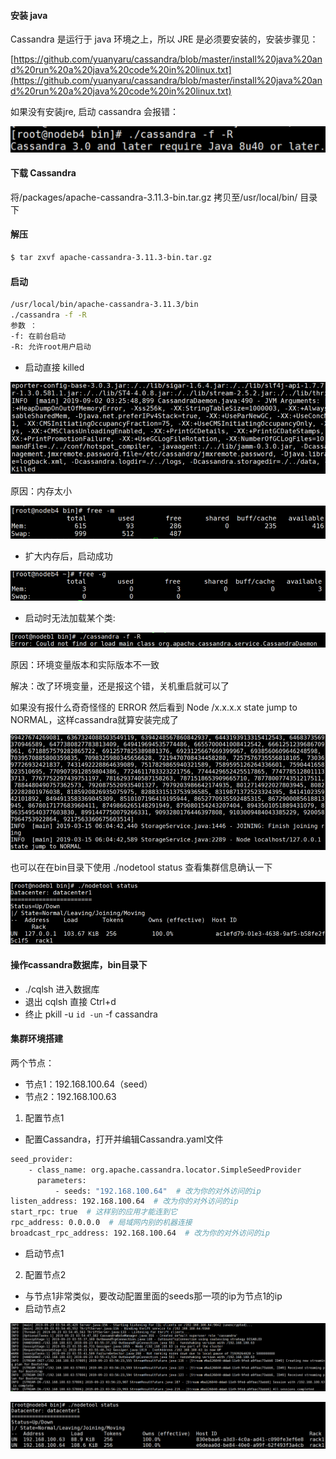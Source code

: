 #### 安装 java
Cassandra 是运行于 java 环境之上，所以 JRE 是必须要安装的，安装步骤见：

[https://github.com/yuanyaru/cassandra/blob/master/install%20java%20and%20run%20a%20java%20code%20in%20linux.txt](https://github.com/yuanyaru/cassandra/blob/master/install%20java%20and%20run%20a%20java%20code%20in%20linux.txt)

如果没有安装jre, 启动 cassandra 会报错：

![Image text](images/jre.jpg)

#### 下载 Cassandra
将/packages/apache-cassandra-3.11.3-bin.tar.gz 拷贝至/usr/local/bin/ 目录下

#### 解压
``` bash
$ tar zxvf apache-cassandra-3.11.3-bin.tar.gz
```

#### 启动
``` bash
/usr/local/bin/apache-cassandra-3.11.3/bin
./cassandra -f -R
参数 ：
-f: 在前台启动
-R: 允许root用户启动
```

* 启动直接 killed

![Image text](images/killed.jpg)

原因：内存太小

![Image text](images/memory-small.jpg)

* 扩大内存后，启动成功

![Image text](images/memory-big.jpg)

* 启动时无法加载某个类:

![Image text](images/cannot-load-class.png)

原因：环境变量版本和实际版本不一致

解决：改了环境变量，还是报这个错，关机重启就可以了

如果没有报什么奇奇怪怪的 ERROR 然后看到 Node /x.x.x.x state jump to NORMAL，这样cassandra就算安装完成了

![Image text](images/start-success.png)

也可以在在bin目录下使用 ./nodetool status 查看集群信息确认一下

![Image text](images/check.png)

#### 操作cassandra数据库，bin目录下
* ./cqlsh 进入数据库
* 退出 cqlsh 直接 Ctrl+d
* 终止 pkill -u `id -un` -f cassandra

#### 集群环境搭建
两个节点：

* 节点1：192.168.100.64（seed）
* 节点2：192.168.100.63

1. 配置节点1
* 配置Cassandra，打开并编辑Cassandra.yaml文件
``` bash
seed_provider:
    - class_name: org.apache.cassandra.locator.SimpleSeedProvider
      parameters:
          - seeds: "192.168.100.64"  # 改为你的对外访问的ip
listen_address: 192.168.100.64  # 改为你的对外访问的ip
start_rpc: true  # 这样别的应用才能连到它
rpc_address: 0.0.0.0  # 局域网内别的机器连接
broadcast_rpc_address: 192.168.100.64  # 改为你的对外访问的ip
```
* 启动节点1
2. 配置节点2
* 与节点1非常类似，要改动配置里面的seeds那一项的ip为节点1的ip
* 启动节点2

![Image text](images/2start.png)

![Image text](images/2check.png)
